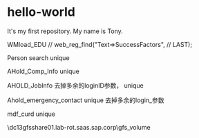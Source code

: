 # hello-world
It's my first repository.
My name is Tony.

WMload_EDU
//	web_reg_find("Text=>SuccessFactors", 
//		LAST);

Person search
unique

AHold_Comp_Info
unique

AHOLD_JobInfo
去掉多余的loginID参数，
unique

Ahold_emergency_contact
unique  去掉多余的login_参数

mdf_curd
unique

\\dc13gfsshare01.lab-rot.saas.sap.corp\gfs_volume
